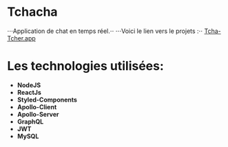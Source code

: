 # Tchacha
⋅⋅⋅Application de chat en temps réel.⋅⋅
⋅⋅⋅Voici le lien vers le projets :⋅⋅
[Tcha-Tcher.app](https://compassionate-meninsky-2b1c85.netlify.app/)

# Les technologies utilisées:
+ **NodeJS**
+ **ReactJs** 
+ **Styled-Components**
+ **Apollo-Client**
+ **Apollo-Server**
+ **GraphQL**
+ **JWT**
+ **MySQL**

